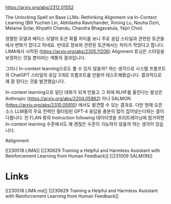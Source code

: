 https://arxiv.org/abs/2312.01552

The Unlocking Spell on Base LLMs: Rethinking Alignment via In-Context Learning (Bill Yuchen Lin, Abhilasha Ravichander, Ximing Lu, Nouha Dziri, Melanie Sclar, Khyathi Chandu, Chandra Bhagavatula, Yejin Choi)

정렬된 모델과 베이스 모델의 토큰 확률 차이를 보니 주로 응답 스타일과 관련된 토큰들에서 변화가 컸다고 하네요. 반대로 정보와 관련된 토큰에서는 차이가 작았다고 합니다. LIMA에서 시작된 (https://arxiv.org/abs/2305.11206) Alignment 튜닝은 스타일을 보정하는 것일 뿐이라는 계통의 결과입니다.

그러니 In-context learning으로도 풀 수 있지 않을까? 하는 생각으로 시스템 프롬프트와 ChatGPT 스타일의 응답 3개로 프롬프트를 만들어 테스트해봤습니다. 결과적으로 꽤 잘 된다는 것을 발견했습니다.

In-context learning으로 일단 대화가 되게 만들고 그 위에 RLHF를 올린다는 발상은 Anthropic (https://arxiv.org/abs/2204.05862) 이나 SALMON (https://arxiv.org/abs/2310.05910) 에서도 발견할 수 있는 결과죠. 다만 현재 오픈소스 LLM들의 주요 전략인 필터링된 GPT-4 응답을 충분히 많이 집어넣는다와는 결이 다릅니다. 전 FLAN 류의 Instruction following 데이터셋을 프리트레이닝에 첨가하면 In-context learning 수준에서도 꽤 괜찮은 수준이 가능하지 않을까 하는 생각이 있습니다.

#alignment 

[[230518 LIMA]]
[[230629 Training a Helpful and Harmless Assistant with Reinforcement Learning from Human Feedback]]
[[231009 SALMON]]

# Links

[[230518 LIMA.md]]
[[230629 Training a Helpful and Harmless Assistant with Reinforcement Learning from Human Feedback]]